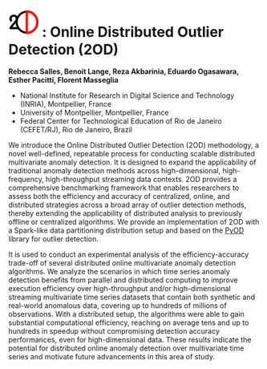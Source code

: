 # <img src="2OD_logo.png" width="12%" /> : Online Distributed Outlier Detection (2OD)

**Rebecca Salles, Benoit Lange, Reza Akbarinia, Eduardo Ogasawara, Esther Pacitti, Florent Masseglia**

- National Institute for Research in Digital Science and Technology (INRIA), Montpellier, France
- University of Montpellier, Montpellier, France
- Federal Center for Technological Education of Rio de Janeiro (CEFET/RJ), Rio de Janeiro, Brazil

We introduce the Online Distributed Outlier Detection (2OD) methodology, a novel well-defined, repeatable process for conducting scalable distributed multivariate anomaly detection. It is designed to expand the applicability of traditional anomaly detection methods across high-dimensional, high-frequency, high-throughput streaming data contexts. 2OD provides a comprehensive benchmarking framework that enables researchers to assess both the efficiency and accuracy of centralized, online, and distributed strategies across a broad array of outlier detection methods, thereby extending the applicability of distributed analysis to previously offline or centralized algorithms. We provide an implementation of 2OD with a Spark-like data partitioning distribution setup and based on the [PyOD](https://github.com/yzhao062/pyod) library for outlier detection.

It is used to conduct an experimental analysis of the efficiency-accuracy trade-off of several distributed online multivariate anomaly detection algorithms. We analyze the scenarios in which time series anomaly detection benefits from parallel and distributed computing to improve execution efficiency over high-throughput and/or high-dimensional streaming multivariate time series datasets that contain both synthetic and real-world anomalous data, covering up to hundreds of millions of observations. With a distributed setup, the algorithms were able to gain substantial computational efficiency, reaching on average tens and up to hundreds in speedup without compromising detection accuracy performances, even for high-dimensional data. These results indicate the potential for distributed online anomaly detection over multivariate time series and motivate future advancements in this area of study.
